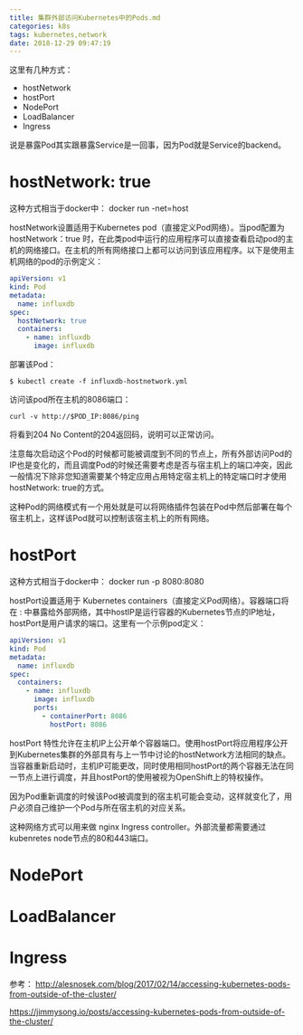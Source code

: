 ```yaml
---
title: 集群外部访问Kubernetes中的Pods.md
categories: k8s
tags: kubernetes,network
date: 2018-12-29 09:47:19
---
```



这里有几种方式：

 - hostNetwork
 - hostPort   
 - NodePort   
 - LoadBalancer   
 - Ingress

说是暴露Pod其实跟暴露Service是一回事，因为Pod就是Service的backend。


# hostNetwork: true
这种方式相当于docker中：
docker run -net=host

hostNetwork设置适用于Kubernetes pod（直接定义Pod网络）。当pod配置为 hostNetwork：true 时，在此类pod中运行的应用程序可以直接查看启动pod的主机的网络接口。在主机的所有网络接口上都可以访问到该应用程序。以下是使用主机网络的pod的示例定义：
```yaml
apiVersion: v1
kind: Pod
metadata:
  name: influxdb
spec:
  hostNetwork: true
  containers:
    - name: influxdb
      image: influxdb
```
部署该Pod：
```
$ kubectl create -f influxdb-hostnetwork.yml
```
访问该pod所在主机的8086端口：
```
curl -v http://$POD_IP:8086/ping
```
将看到204 No Content的204返回码，说明可以正常访问。

注意每次启动这个Pod的时候都可能被调度到不同的节点上，所有外部访问Pod的IP也是变化的，而且调度Pod的时候还需要考虑是否与宿主机上的端口冲突，因此一般情况下除非您知道需要某个特定应用占用特定宿主机上的特定端口时才使用hostNetwork: true的方式。

这种Pod的网络模式有一个用处就是可以将网络插件包装在Pod中然后部署在每个宿主机上，这样该Pod就可以控制该宿主机上的所有网络。
# hostPort
这种方式相当于docker中：
docker run -p 8080:8080

hostPort设置适用于 Kubernetes containers（直接定义Pod网络）。容器端口将在 <hostIP>:<hostPort> 中暴露给外部网络，其中hostIP是运行容器的Kubernetes节点的IP地址，hostPort是用户请求的端口。这里有一个示例pod定义：
```yaml
apiVersion: v1
kind: Pod
metadata:
  name: influxdb
spec:
  containers:
    - name: influxdb
      image: influxdb
      ports:
        - containerPort: 8086
          hostPort: 8086
```
hostPort 特性允许在主机IP上公开单个容器端口。使用hostPort将应用程序公开到Kubernetes集群的外部具有与上一节中讨论的hostNetwork方法相同的缺点。当容器重新启动时，主机IP可能更改，同时使用相同hostPort的两个容器无法在同一节点上进行调度，并且hostPort的使用被视为OpenShift上的特权操作。

因为Pod重新调度的时候该Pod被调度到的宿主机可能会变动，这样就变化了，用户必须自己维护一个Pod与所在宿主机的对应关系。

这种网络方式可以用来做 nginx Ingress controller。外部流量都需要通过kubenretes node节点的80和443端口。

# NodePort

# LoadBalancer

# Ingress


参考：
http://alesnosek.com/blog/2017/02/14/accessing-kubernetes-pods-from-outside-of-the-cluster/

https://jimmysong.io/posts/accessing-kubernetes-pods-from-outside-of-the-cluster/